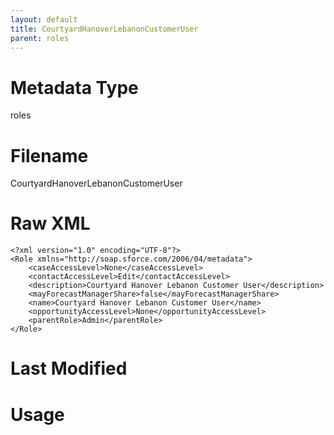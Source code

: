 ```yaml
---
layout: default
title: CourtyardHanoverLebanonCustomerUser
parent: roles
---
```

# Metadata Type
roles


# Filename 
CourtyardHanoverLebanonCustomerUser


# Raw XML
```
<?xml version="1.0" encoding="UTF-8"?>
<Role xmlns="http://soap.sforce.com/2006/04/metadata">
    <caseAccessLevel>None</caseAccessLevel>
    <contactAccessLevel>Edit</contactAccessLevel>
    <description>Courtyard Hanover Lebanon Customer User</description>
    <mayForecastManagerShare>false</mayForecastManagerShare>
    <name>Courtyard Hanover Lebanon Customer User</name>
    <opportunityAccessLevel>None</opportunityAccessLevel>
    <parentRole>Admin</parentRole>
</Role>
```


# Last Modified


# Usage
